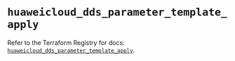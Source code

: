 # `huaweicloud_dds_parameter_template_apply`

Refer to the Terraform Registry for docs: [`huaweicloud_dds_parameter_template_apply`](https://registry.terraform.io/providers/huaweicloud/huaweicloud/1.71.1/docs/resources/dds_parameter_template_apply).
